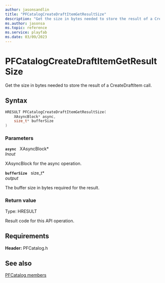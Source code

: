 ```yaml
---
author: jasonsandlin
title: "PFCatalogCreateDraftItemGetResultSize"
description: "Get the size in bytes needed to store the result of a CreateDraftItem call."
ms.author: jasonsa
ms.topic: reference
ms.service: playfab
ms.date: 03/09/2023
---
```


# PFCatalogCreateDraftItemGetResultSize  

Get the size in bytes needed to store the result of a CreateDraftItem call.  

## Syntax  
  
```cpp
HRESULT PFCatalogCreateDraftItemGetResultSize(  
    XAsyncBlock* async,  
    size_t* bufferSize  
)  
```  
  
### Parameters  
  
**`async`** &nbsp; XAsyncBlock*  
*_Inout_*  
  
XAsyncBlock for the async operation.  
  
**`bufferSize`** &nbsp; size_t*  
*output*  
  
The buffer size in bytes required for the result.  
  
  
### Return value
Type: HRESULT
  
Result code for this API operation.
  
  
## Requirements  
  
**Header:** PFCatalog.h
  
## See also  
[PFCatalog members](../pfcatalog_members.md)  

  
  
